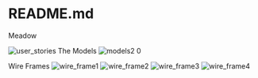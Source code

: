 # README.md
Meadow

![user_stories](https://user-images.githubusercontent.com/79170369/136986348-ceccdb65-33b6-4da5-bfc9-b58abf13ce75.png)
The Models
![models2 0](https://user-images.githubusercontent.com/79170369/136986329-6b2b4d67-5b4f-4f40-b3e5-8b5f1c0ebd6e.jpg)

Wire Frames
![wire_frame1](https://user-images.githubusercontent.com/79170369/136986383-059eaa0d-7e99-47cb-80ea-4789f1ce1b5e.png)
![wire_frame2](https://user-images.githubusercontent.com/79170369/136986408-b6ef468c-67d8-480b-9e3a-a04baeb99f06.png)
![wire_frame3](https://user-images.githubusercontent.com/79170369/136986462-eccd1380-8417-4f78-859b-8895996c674d.png)
![wire_frame4](https://user-images.githubusercontent.com/79170369/136986493-92b9b66d-e30c-48a9-9ff8-db21fbe26c40.png)
